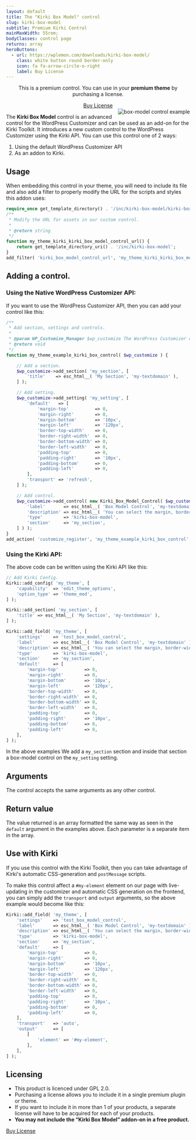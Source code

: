 ```yaml
---
layout: default
title: The "Kirki Box Model" control
slug: kirki-box-model
subtitle: Premium Kirki Control
mainMaxWidth: 55rem;
bodyClasses: control page
returns: array
heroButtons:
  - url: https://wplemon.com/downloads/kirki-box-model/
    class: white button round border-only
    icon: fa fa-arrow-circle-o-right
    label: Buy License
---
```



<div class="callout success" style="text-align:center">
	<p>This is a premium control. You can use in your <strong>premium theme</strong> by purchasing a license.</p>
	<a href="https://wplemon.com/downloads/kirki-box-model/" class="button round">Buy License</a>
</div>

<img src="https://raw.githubusercontent.com/aristath/kirki/master/docs/assets/images/kirki-box-model.gif" alt="box-model control example" style="max-width:300px;max-height:100vh;float:right;padding-left:1em;">

The **Kirki Box Model** control is an advanced control for the WordPress Customizer and can be used as an add-on for the Kirki Toolkit. It introduces a new custom control to the WordPress Customizer using the Kirki API.
You can use this control one of 2 ways:

1. Using the default WordPress Customizer API
2. As an addon to Kirki.

## Usage

When embedding this control in your theme, you will need to include its file and also add a filter to properly modify the URL for the scripts and styles this addon uses:

```php
require_once get_template_directory() . '/inc/kirki-box-model/kirki-box-model.php';
/**
 * Modify the URL for assets in our custom control.
 *
 * @return string
 */
function my_theme_kirki_kirki_box_model_control_url() {
	return get_template_directory_uri() . '/inc/kirki-box-model';
}
add_filter( 'kirki_box_model_control_url', 'my_theme_kirki_kirki_box_model_control_url' );
```

## Adding a control.

### Using the Native WordPress Customizer API:

If you want to use the WordPress Customizer API, then you can add your control like this:

```php
/**
 * Add section, settings and controls.
 *
 * @param WP_Customize_Manager $wp_customize The WordPress Customizer object.
 * @return void
 */
function my_theme_example_kirki_box_control( $wp_customize ) {

	// Add a section.
	$wp_customize->add_section( 'my_section', [
		'title'    => esc_html__( 'My Section', 'my-textdomain' ),
	] );

	// Add setting.
	$wp_customize->add_setting( 'my_setting', [
		'default'   => [
			'margin-top'          => 0,
			'margin-right'        => 0,
			'margin-bottom'       => '10px',
			'margin-left'         => '120px',
			'border-top-width'    => 0,
			'border-right-width'  => 0,
			'border-bottom-width' => 0,
			'border-left-width'   => 0,
			'padding-top'         => 0,
			'padding-right'       => '10px',
			'padding-bottom'      => 0,
			'padding-left'        => 0,
		],
		'transport' => 'refresh',
	] );

	// Add control.
	$wp_customize->add_control( new Kirki_Box_Model_Control( $wp_customize, 'my_setting', [
		'label'       => esc_html__( 'Box Model Control', 'my-textdomain' ),
		'description' => esc_html__( 'You can select the margin, border-width and padding for your element.', 'my-textdomain' ),
		'type'        => 'kirki-box-model',
		'section'     => 'my_section',
	] ) );
}
add_action( 'customize_register', 'my_theme_example_kirki_box_control' );
```

### Using the Kirki API:

The above code can be written using the Kirki API like this:

```php
// Add Kirki Config.
Kirki::add_config( 'my_theme', [
	'capability'  => 'edit_theme_options',
	'option_type' => 'theme_mod',
] );

Kirki::add_section( 'my_section', [
	'title' => esc_html__( 'My Section', 'my-textdomain' ),
] );

Kirki::add_field( 'my_theme', [
	'settings'    => 'test_box_model_control',
	'label'       => esc_html__( 'Box Model Control', 'my-textdomain' ),
	'description' => esc_html__( 'You can select the margin, border-width and padding for your element.', 'my-textdomain' ),
	'type'        => 'kirki-box-model',
	'section'     => 'my_section',
	'default'     => [
		'margin-top'          => 0,
		'margin-right'        => 0,
		'margin-bottom'       => '10px',
		'margin-left'         => '120px',
		'border-top-width'    => 0,
		'border-right-width'  => 0,
		'border-bottom-width' => 0,
		'border-left-width'   => 0,
		'padding-top'         => 0,
		'padding-right'       => '10px',
		'padding-bottom'      => 0,
		'padding-left'        => 0,
	],
] );
```

In the above examples We add a `my_section` section and inside that section a box-model control on the `my_setting` setting.

## Arguments

The control accepts the same arguments as any other control. 

## Return value

The value returned is an array formatted the same way as seen in the `default` argument in the examples above. Each parameter is a separate item in the array.

## Use with Kirki

If you use this control with the Kirki Toolkit, then you can take advantage of Kirki's automatic CSS-generation and `postMessage` scripts.

To make this control affect a `#my-element` element on our page with live-updating in the customizer and automatic CSS generation on the frontend, you can simply add the `transport` and `output` arguments, so the above example would become like this:

```php
Kirki::add_field( 'my_theme', [
	'settings'    => 'test_box_model_control',
	'label'       => esc_html__( 'Box Model Control', 'my-textdomain' ),
	'description' => esc_html__( 'You can select the margin, border-width and padding for your element.', 'my-textdomain' ),
	'type'        => 'kirki-box-model',
	'section'     => 'my_section',
	'default'     => [
		'margin-top'          => 0,
		'margin-right'        => 0,
		'margin-bottom'       => '10px',
		'margin-left'         => '120px',
		'border-top-width'    => 0,
		'border-right-width'  => 0,
		'border-bottom-width' => 0,
		'border-left-width'   => 0,
		'padding-top'         => 0,
		'padding-right'       => '10px',
		'padding-bottom'      => 0,
		'padding-left'        => 0,
	],
	'transport'   => 'auto',
	'output'      => [
		[
			'element' => '#my-element',
		],
	],
] );
```

<div class="callout warning">
	<h2>Licensing</h2>
	<ul>
		<li>This product is licenced under GPL 2.0.</li>
		<li>Purchasing a license allows you to include it in a single premium plugin or theme.</li>
		<li>If you want to include it in more than 1 of your products, a separate license will have to be acquired for each of your products.</li>
		<li><strong>You may not include the “Kirki Box Model” addon-on in a free product.</strong></li>
	</ul>
</div>

<a href="https://wplemon.com/downloads/kirki-box-model/" class="button round">Buy License</a>
